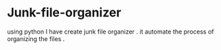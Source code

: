 # Junk-file-organizer
using python I have create junk file organizer . it automate the process of organizing the files .

